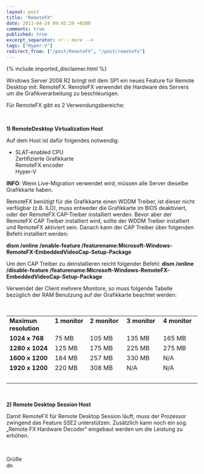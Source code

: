 ```yaml
---
layout: post
title: "RemoteFX"
date: 2011-04-24 09:45:29 +0200
comments: true
published: true
excerpt_separator: <!-- more -->
tags: ["Hyper-V"]
redirect_from: ["/post/RemoteFX", "/post/remotefx"]
---
```

<!-- more -->
{% include imported_disclaimer.html %}
<p>Windows Server 2008 R2 bringt mit dem SP1 ein neues Feature für Remote Desktop mit: RemoteFX. RemoteFX verwendet die Hardware des Servers um die Grafikverarbeitung zu beschleunigen.</p>  <p>Für RemoteFX gibt es 2 Verwendungsbereiche:</p>  <p>&#160;</p>  <p><strong>1) RemoteDesktop Virtualization Host</strong></p>  <p>Auf dem Host ist dafür folgendes notwendig:</p>  <ul>   <li>SLAT-enabled CPU     <br />Zertifizierte Grafikkarte      <br />RemoteFX encoder      <br />Hyper-V</li> </ul>  <p><strong>INFO</strong>: Wenn Live-Migration verwendet wird, müssen alle Server dieselbe Grafikkarte haben.</p>  <p>RemoteFX benötigt für die Grafikkarte einen WDDM Treiber, ist dieser nicht verfügbar (z.B. ILO), muss entweder die Grafikkarte im BIOS deaktiviert, oder der RemoteFX CAP-Treiber installiert werden. Bevor aber der RemoteFX CAP Treiber installiert wird, sollte der WDDM Treiber installiert und RemoteFX aktiviert sein. Danach kann der CAP Treiber über folgenden Befehl installiert werden:</p>  <p><strong>dism /online /enable-feature /featurename:Microsoft-Windows-RemoteFX-EmbeddedVideoCap-Setup-Package</strong></p>  <p>Um den CAP Treiber zu deinstallieren reicht folgender Befehl: <strong>dism /online /disable-feature /featurename:Microsoft-Windows-RemoteFX-EmbeddedVideoCap-Setup-Package</strong></p>  <p>Verwendet der Client mehrere Monitore, so muss folgende Tabelle bezüglich der RAM Benutzung auf der Grafikkarte beachtet werden:</p>  <p>&#160;</p>  <table border="0" cellspacing="0" cellpadding="2" width="615"><tbody>     <tr>       <td valign="top" width="149"><strong>Maximun resolution</strong></td>        <td valign="top" width="106"><strong>1 monitor</strong></td>        <td valign="top" width="118"><strong>2 monitor</strong></td>        <td valign="top" width="116"><strong>3 monitor</strong></td>        <td valign="top" width="124"><strong>4 monitor</strong></td>     </tr>      <tr>       <td valign="top" width="149"><strong>1024 x 768</strong></td>        <td valign="top" width="106">75 MB</td>        <td valign="top" width="118">105 MB</td>        <td valign="top" width="116">135 MB</td>        <td valign="top" width="124">165 MB</td>     </tr>      <tr>       <td valign="top" width="149"><strong>1280 x 1024</strong></td>        <td valign="top" width="106">125 MB</td>        <td valign="top" width="118">175 MB</td>        <td valign="top" width="116">225 MB</td>        <td valign="top" width="124">275 MB</td>     </tr>      <tr>       <td valign="top" width="149"><strong>1600 x 1200</strong></td>        <td valign="top" width="106">184 MB</td>        <td valign="top" width="118">257 MB</td>        <td valign="top" width="116">330 MB</td>        <td valign="top" width="124">N/A</td>     </tr>      <tr>       <td valign="top" width="149"><strong>1920 x 1200</strong></td>        <td valign="top" width="106">220 MB</td>        <td valign="top" width="118">308 MB</td>        <td valign="top" width="116">N/A</td>        <td valign="top" width="124">N/A</td>     </tr>      <tr>       <td valign="top" width="149">&nbsp;</td>        <td valign="top" width="106">&nbsp;</td>        <td valign="top" width="118">&nbsp;</td>        <td valign="top" width="116">&nbsp;</td>        <td valign="top" width="124">&nbsp;</td>     </tr>   </tbody></table>  <p>&#160;</p>  <p><strong>2) Remote Desktop Session Host</strong></p>  <p>Damit RemoteFX für Remote Desktop Session läuft, muss der Prozessor zwingend das Feature SSE2 unterstützen. Zusätzlich kann noch ein sog. „Remote FX Hardware Decoder“ eingebaut werden um die Leistung zu erhöhen.</p>  <p>&#160;</p>  <p>Grüße   <br />dn</p>
